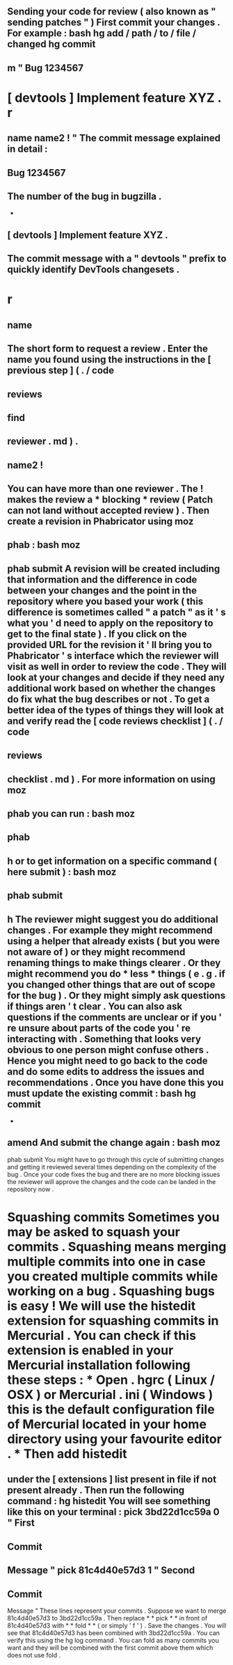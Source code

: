 #
Sending
your
code
for
review
(
also
known
as
"
sending
patches
"
)
First
commit
your
changes
.
For
example
:
bash
hg
add
/
path
/
to
/
file
/
changed
hg
commit
-
m
"
Bug
1234567
-
[
devtools
]
Implement
feature
XYZ
.
r
=
name
name2
!
"
The
commit
message
explained
in
detail
:
-
Bug
1234567
-
The
number
of
the
bug
in
bugzilla
.
-
-
[
devtools
]
Implement
feature
XYZ
.
-
The
commit
message
with
a
"
devtools
"
prefix
to
quickly
identify
DevTools
changesets
.
-
r
=
name
-
The
short
form
to
request
a
review
.
Enter
the
name
you
found
using
the
instructions
in
the
[
previous
step
]
(
.
/
code
-
reviews
-
find
-
reviewer
.
md
)
.
-
name2
!
-
You
can
have
more
than
one
reviewer
.
The
!
makes
the
review
a
*
blocking
*
review
(
Patch
can
not
land
without
accepted
review
)
.
Then
create
a
revision
in
Phabricator
using
moz
-
phab
:
bash
moz
-
phab
submit
A
revision
will
be
created
including
that
information
and
the
difference
in
code
between
your
changes
and
the
point
in
the
repository
where
you
based
your
work
(
this
difference
is
sometimes
called
"
a
patch
"
as
it
'
s
what
you
'
d
need
to
apply
on
the
repository
to
get
to
the
final
state
)
.
If
you
click
on
the
provided
URL
for
the
revision
it
'
ll
bring
you
to
Phabricator
'
s
interface
which
the
reviewer
will
visit
as
well
in
order
to
review
the
code
.
They
will
look
at
your
changes
and
decide
if
they
need
any
additional
work
based
on
whether
the
changes
do
fix
what
the
bug
describes
or
not
.
To
get
a
better
idea
of
the
types
of
things
they
will
look
at
and
verify
read
the
[
code
reviews
checklist
]
(
.
/
code
-
reviews
-
checklist
.
md
)
.
For
more
information
on
using
moz
-
phab
you
can
run
:
bash
moz
-
phab
-
h
or
to
get
information
on
a
specific
command
(
here
submit
)
:
bash
moz
-
phab
submit
-
h
The
reviewer
might
suggest
you
do
additional
changes
.
For
example
they
might
recommend
using
a
helper
that
already
exists
(
but
you
were
not
aware
of
)
or
they
might
recommend
renaming
things
to
make
things
clearer
.
Or
they
might
recommend
you
do
*
less
*
things
(
e
.
g
.
if
you
changed
other
things
that
are
out
of
scope
for
the
bug
)
.
Or
they
might
simply
ask
questions
if
things
aren
'
t
clear
.
You
can
also
ask
questions
if
the
comments
are
unclear
or
if
you
'
re
unsure
about
parts
of
the
code
you
'
re
interacting
with
.
Something
that
looks
very
obvious
to
one
person
might
confuse
others
.
Hence
you
might
need
to
go
back
to
the
code
and
do
some
edits
to
address
the
issues
and
recommendations
.
Once
you
have
done
this
you
must
update
the
existing
commit
:
bash
hg
commit
-
-
amend
And
submit
the
change
again
:
bash
moz
-
phab
submit
You
might
have
to
go
through
this
cycle
of
submitting
changes
and
getting
it
reviewed
several
times
depending
on
the
complexity
of
the
bug
.
Once
your
code
fixes
the
bug
and
there
are
no
more
blocking
issues
the
reviewer
will
approve
the
changes
and
the
code
can
be
landed
in
the
repository
now
.
#
Squashing
commits
Sometimes
you
may
be
asked
to
squash
your
commits
.
Squashing
means
merging
multiple
commits
into
one
in
case
you
created
multiple
commits
while
working
on
a
bug
.
Squashing
bugs
is
easy
!
We
will
use
the
histedit
extension
for
squashing
commits
in
Mercurial
.
You
can
check
if
this
extension
is
enabled
in
your
Mercurial
installation
following
these
steps
:
*
Open
.
hgrc
(
Linux
/
OSX
)
or
Mercurial
.
ini
(
Windows
)
this
is
the
default
configuration
file
of
Mercurial
located
in
your
home
directory
using
your
favourite
editor
.
*
Then
add
histedit
=
under
the
[
extensions
]
list
present
in
file
if
not
present
already
.
Then
run
the
following
command
:
hg
histedit
You
will
see
something
like
this
on
your
terminal
:
pick
3bd22d1cc59a
0
"
First
-
Commit
-
Message
"
pick
81c4d40e57d3
1
"
Second
-
Commit
-
Message
"
These
lines
represent
your
commits
.
Suppose
we
want
to
merge
81c4d40e57d3
to
3bd22d1cc59a
.
Then
replace
*
*
pick
*
*
in
front
of
81c4d40e57d3
with
*
*
fold
*
*
(
or
simply
'
f
'
)
.
Save
the
changes
.
You
will
see
that
81c4d40e57d3
has
been
combined
with
3bd22d1cc59a
.
You
can
verify
this
using
the
hg
log
command
.
You
can
fold
as
many
commits
you
want
and
they
will
be
combined
with
the
first
commit
above
them
which
does
not
use
fold
.
